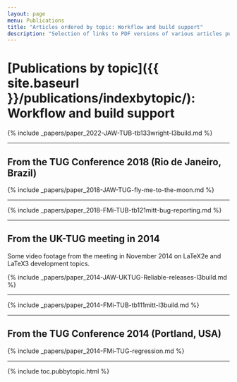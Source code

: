 ```yaml
---
layout: page
menu: Publications
title: "Articles ordered by topic: Workflow and build support"
description: "Selection of links to PDF versions of various articles published by the LaTeX3 project and links to videos of their conference presentations ordered by major topics."
---
```


# [Publications by topic]({{ site.baseurl }}/publications/indexbytopic/):  Workflow and build support


{% include _papers/paper_2022-JAW-TUB-tb133wright-l3build.md  %}


<hr class="conference-start">

## From the TUG Conference 2018 (Rio de Janeiro, Brazil)
{% include _papers/paper_2018-JAW-TUG-fly-me-to-the-moon.md %}

<hr class="conference-end">


{% include _papers/paper_2018-FMi-TUB-tb121mitt-bug-reporting.md %}



<hr class="conference-start">

## From the UK-TUG meeting in 2014

Some video footage from the meeting in November 2014 on LaTeX2e and LaTeX3 development topics. 

{% include _papers/paper_2014-JAW-UKTUG-Reliable-releases-l3build.md %}

<hr class="conference-end">


{% include _papers/paper_2014-FMi-TUB-tb111mitt-l3build.md %}



<hr class="conference-start">

## From the TUG Conference 2014 (Portland, USA)

{% include _papers/paper_2014-FMi-TUG-regression.md %}

<hr class="conference-end">




<div class="row">{% include toc.pubbytopic.html %}</div>
<div id="div_vgwpixel"></div>


